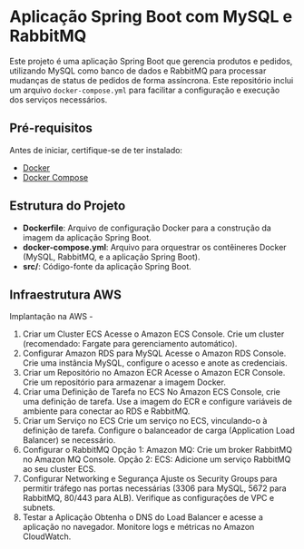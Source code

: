 # Aplicação Spring Boot com MySQL e RabbitMQ

Este projeto é uma aplicação Spring Boot que gerencia produtos e pedidos, utilizando MySQL como banco de dados e RabbitMQ para processar mudanças de status de pedidos de forma assíncrona. Este repositório inclui um arquivo `docker-compose.yml` para facilitar a configuração e execução dos serviços necessários.

## Pré-requisitos

Antes de iniciar, certifique-se de ter instalado:

- [Docker](https://www.docker.com/get-started)
- [Docker Compose](https://docs.docker.com/compose/install/)

## Estrutura do Projeto

- **Dockerfile**: Arquivo de configuração Docker para a construção da imagem da aplicação Spring Boot.
- **docker-compose.yml**: Arquivo para orquestrar os contêineres Docker (MySQL, RabbitMQ, e a aplicação Spring Boot).
- **src/**: Código-fonte da aplicação Spring Boot.

## Infraestrutura AWS

Implantação na AWS -
1. Criar um Cluster ECS
Acesse o Amazon ECS Console.
Crie um cluster (recomendado: Fargate para gerenciamento automático).
2. Configurar Amazon RDS para MySQL
Acesse o Amazon RDS Console.
Crie uma instância MySQL, configure o acesso e anote as credenciais.
3. Criar um Repositório no Amazon ECR
Acesse o Amazon ECR Console.
Crie um repositório para armazenar a imagem Docker.
4. Criar uma Definição de Tarefa no ECS
No Amazon ECS Console, crie uma definição de tarefa.
Use a imagem do ECR e configure variáveis de ambiente para conectar ao RDS e RabbitMQ.
5. Criar um Serviço no ECS
Crie um serviço no ECS, vinculando-o à definição de tarefa.
Configure o balanceador de carga (Application Load Balancer) se necessário.
6. Configurar o RabbitMQ
Opção 1: Amazon MQ: Crie um broker RabbitMQ no Amazon MQ Console.
Opção 2: ECS: Adicione um serviço RabbitMQ ao seu cluster ECS.
7. Configurar Networking e Segurança
Ajuste os Security Groups para permitir tráfego nas portas necessárias (3306 para MySQL, 5672 para RabbitMQ, 80/443 para ALB).
Verifique as configurações de VPC e subnets.
8. Testar a Aplicação
Obtenha o DNS do Load Balancer e acesse a aplicação no navegador.
Monitore logs e métricas no Amazon CloudWatch.


